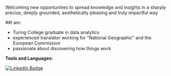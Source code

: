 Welcoming new opportunities to spread knowledge and insights in a sharply precise, deeply grounded, aesthetically pleasing and truly impactful way

##I am:
- Turing College graduate in data analytics
- experienced translator working for "National Geographic" and the European Commission
- passionate about discovering how things work

<b>Tools and Languages:</b>
<div>

</div>
  
<div id="badges">
  <a href="https://www.linkedin.com/in/alvyda-stepavi%C4%8Di%C5%ABt%C4%97-7479a976/">
    <img src="https://img.shields.io/badge/LinkedIn-blue?style=for-the-badge&logo=linkedin&logoColor=white" alt="LinkedIn Badge"/>
  </a>
</div>
